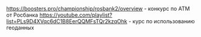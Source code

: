 https://boosters.pro/championship/rosbank2/overview - конкурс по АТМ от Росбанка
https://youtube.com/playlist?list=PLs9D4XVqc6dC1B8EerQQMFsTQr2kzqOhk - курс по использованию геоданных
